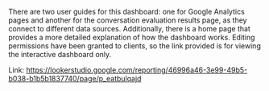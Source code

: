There are two user guides for this dashboard: one for Google Analytics pages and another for the conversation evaluation results page, as they connect to different data sources. Additionally, there is a home page that provides a more detailed explanation of how the dashboard works. Editing permissions have been granted to clients, so the link provided is for viewing the interactive dashboard only.

Link: https://lookerstudio.google.com/reporting/46996a46-3e99-49b5-b038-b1b5b1837740/page/p_eatbulqajd 


